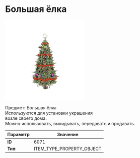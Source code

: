 # Большая ёлка

![Item Image](../img/6071.webp?raw=true)

Предмет: Большая ёлка<br>Используются для установки украшения<br>возле своего дома.<br>Можно использовать, выкидывать, передавать и продавать.


| Параметр | Значение |
|----------|----------|
| **ID** | 6071 |
| **Тип** | ITEM_TYPE_PROPERTY_OBJECT |

